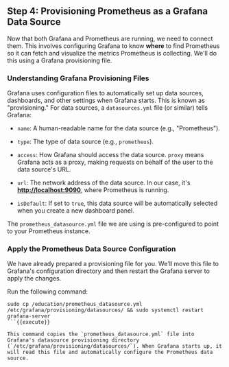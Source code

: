 ## Step 4: Provisioning Prometheus as a Grafana Data Source

Now that both Grafana and Prometheus are running, we need to connect them. This involves configuring Grafana to know __where__ to find Prometheus so it can fetch and visualize the metrics Prometheus is collecting. We'll do this using a Grafana provisioning file.

### Understanding Grafana Provisioning Files

Grafana uses configuration files to automatically set up data sources, dashboards, and other settings when Grafana starts. This is known as "provisioning." For data sources, a `datasources.yml` file (or similar) tells Grafana:

- `name`: A human-readable name for the data source (e.g., "Prometheus").

- `type`: The type of data source (e.g., `prometheus`).

- `access`: How Grafana should access the data source. `proxy` means Grafana acts as a proxy, making requests on behalf of the user to the data source's URL.

- `url`: The network address of the data source. In our case, it's **[http://localhost:9090]({{TRAFFIC_HOST1_9090}})**, where Prometheus is running.

- `isDefault`: If set to `true`, this data source will be automatically selected when you create a new dashboard panel.

The `prometheus_datasource.yml` file we are using is pre-configured to point to your Prometheus instance.

### Apply the Prometheus Data Source Configuration

We have already prepared a provisioning file for you. We'll move this file to Grafana's configuration directory and then restart the Grafana server to apply the changes.

Run the following command:

```
sudo cp /education/prometheus_datasource.yml /etc/grafana/provisioning/datasources/ && sudo systemctl restart grafana-server
```{{execute}}

This command copies the `prometheus_datasource.yml` file into Grafana's datasource provisioning directory (`/etc/grafana/provisioning/datasources/`). When Grafana starts up, it will read this file and automatically configure the Prometheus data source.
